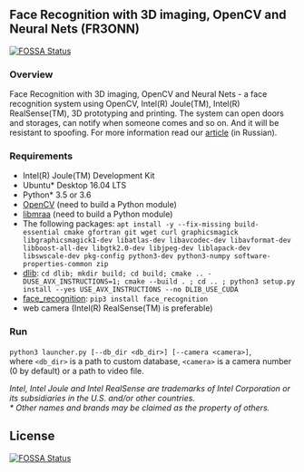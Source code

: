## Face Recognition with 3D imaging, OpenCV and Neural Nets (FR3ONN)
[![FOSSA Status](https://app.fossa.io/api/projects/git%2Bgithub.com%2Fdmitryvodop%2Ffr3onn.svg?type=shield)](https://app.fossa.io/projects/git%2Bgithub.com%2Fdmitryvodop%2Ffr3onn?ref=badge_shield)


### Overview

Face Recognition with 3D imaging, OpenCV and Neural Nets - a face recognition system using OpenCV, Intel(R) Joule(TM), Intel(R) RealSense(TM), 3D prototyping and printing. The system can open doors and storages, can notify when someone comes and so on. And it will be resistant to spoofing. For more information read our [article](https://geektimes.ru/company/intel/blog/298205/) (in Russian).

### Requirements

- Intel(R) Joule(TM) Development Kit
- Ubuntu* Desktop 16.04 LTS
- Python* 3.5 or 3.6
- [OpenCV](https://github.com/opencv/opencv) (need to build a Python module)
- [libmraa](https://github.com/intel-iot-devkit/mraa) (need to build a Python module)
- The following packages: ```apt install -y --fix-missing build-essential cmake gfortran git wget curl graphicsmagick libgraphicsmagick1-dev libatlas-dev libavcodec-dev libavformat-dev libboost-all-dev libgtk2.0-dev libjpeg-dev liblapack-dev libswscale-dev pkg-config python3-dev python3-numpy software-properties-common zip```
- [dlib](https://github.com/davisking/dlib.git): ```cd dlib; mkdir build; cd build; cmake .. -DUSE_AVX_INSTRUCTIONS=1; cmake --build . ; cd .. ; python3 setup.py install --yes USE_AVX_INSTRUCTIONS --no DLIB_USE_CUDA```
- [face_recognition](https://github.com/ageitgey/face_recognition): ```pip3 install face_recognition```
- web camera (Intel(R) RealSense(TM) is preferable)

### Run

```python3 launcher.py [--db_dir <db_dir>] [--camera <camera>]```,  
where ```<db_dir>``` is a path to custom database, ```<camera>``` is a camera number (0 by default) or a path to video file.

_Intel, Intel Joule and Intel RealSense are trademarks of Intel Corporation or its subsidiaries in the U.S. and/or other countries._  
_\* Other names and brands may be claimed as the property of others._


## License
[![FOSSA Status](https://app.fossa.io/api/projects/git%2Bgithub.com%2Fdmitryvodop%2Ffr3onn.svg?type=large)](https://app.fossa.io/projects/git%2Bgithub.com%2Fdmitryvodop%2Ffr3onn?ref=badge_large)